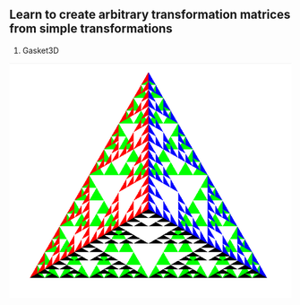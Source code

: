 ## Learn to create arbitrary transformation matrices from simple transformations

1. Gasket3D
<img src ="../photo/Gasket.png">
